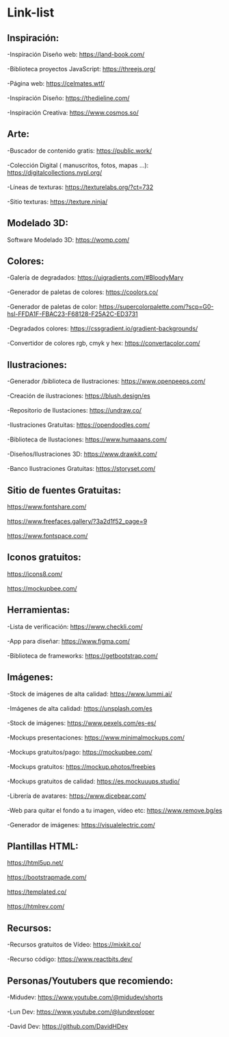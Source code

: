 # Link-list

## Inspiración:

-Inspiración Diseño web: https://land-book.com/<br><br>
-Biblioteca  proyectos JavaScript: https://threejs.org/<br><br>
-Página web: https://celmates.wtf/<br><br>
-Inspiración Diseño: https://thedieline.com/<br><br>
-Inspiración Creativa: https://www.cosmos.so/

## Arte: 

-Buscador de contenido gratis: https://public.work/<br><br>
-Colección Digital ( manuscritos, fotos, mapas ...): https://digitalcollections.nypl.org/<br><br>
-Líneas de texturas: https://texturelabs.org/?ct=732<br><br>
-Sitio texturas: https://texture.ninja/ 

## Modelado 3D:
Software Modelado 3D: https://womp.com/

## Colores: 

-Galería de degradados: https://uigradients.com/#BloodyMary<br><br>
-Generador de paletas de colores: https://coolors.co/<br><br>
-Generador de paletas de color: https://supercolorpalette.com/?scp=G0-hsl-FFDA1F-FBAC23-F68128-F25A2C-ED3731<br><br>
-Degradados colores: https://cssgradient.io/gradient-backgrounds/<br><br>
-Convertidor de colores rgb, cmyk y hex: https://convertacolor.com/

## Ilustraciones:

-Generador /biblioteca de Ilustraciones: https://www.openpeeps.com/<br><br>
-Creación de ilustraciones: https://blush.design/es<br><br>
-Repositorio de Ilustaciones: https://undraw.co/<br><br>
-Ilustraciones Gratuitas: https://opendoodles.com/<br><br>
-Biblioteca de Ilustaciones: https://www.humaaans.com/<br><br>
-Diseños/Ilustraciones 3D: https://www.drawkit.com/<br><br>
-Banco Ilustraciones Gratuitas: https://storyset.com/

## Sitio de fuentes Gratuitas:

https://www.fontshare.com/<br><br>
https://www.freefaces.gallery/?3a2d1f52_page=9<br><br>
https://www.fontspace.com/

## Iconos gratuitos:

https://icons8.com/<br><br>
https://mockupbee.com/

## Herramientas:

-Lista de verificación: https://www.checkli.com/<br><br>
-App para diseñar:  https://www.figma.com/<br><br>
-Biblioteca de frameworks: https://getbootstrap.com/

## Imágenes:

-Stock de imágenes de alta calidad: https://www.lummi.ai/<br><br>
-Imágenes de alta calidad: https://unsplash.com/es<br><br>
-Stock de imágenes: https://www.pexels.com/es-es/<br><br>
-Mockups presentaciones: https://www.minimalmockups.com/<br><br>
-Mockups gratuitos/pago: https://mockupbee.com/<br><br>
-Mockups gratuitos: https://mockup.photos/freebies<br><br>
-Mockups gratuitos de calidad: https://es.mockuuups.studio/<br><br>
-Librería de avatares: https://www.dicebear.com/<br><br>
-Web para quitar el fondo a tu imagen, vídeo etc:  https://www.remove.bg/es<br><br>
-Generador de imágenes: https://visualelectric.com/

## Plantillas HTML:

https://html5up.net/<br><br>
https://bootstrapmade.com/<br><br>
https://templated.co/<br><br>
https://htmlrev.com/

## Recursos:

-Recursos gratuitos de Vídeo: https://mixkit.co/<br><br>
-Recurso código: https://www.reactbits.dev/

## Personas/Youtubers que recomiendo:

-Midudev: https://www.youtube.com/@midudev/shorts<br><br>
-Lun Dev: https://www.youtube.com/@lundeveloper<br><br>
-David Dev: https://github.com/DavidHDev
